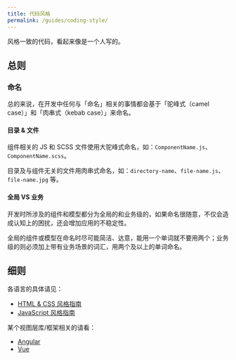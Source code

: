 ```yaml
---
title: 代码风格
permalink: /guides/coding-style/
---
```


风格一致的代码，看起来像是一个人写的。

## 总则

### 命名

总的来说，在开发中任何与「命名」相关的事情都会基于「驼峰式（camel case）」和「肉串式（kebab case）」来命名。

#### 目录 & 文件

组件相关的 JS 和 SCSS 文件使用大驼峰式命名，如：`ComponentName.js`、`ComponentName.scss`。

目录及与组件无关的文件用肉串式命名，如：`directory-name`、`file-name.js`、`file-name.jpg` 等。

#### 全局 VS 业务

开发时所涉及的组件和模型都分为全局的和业务级的，如果命名很随意，不仅会造成认知上的困扰，还会增加应用的不稳定性。

全局的组件或模型在命名时尽可能简洁、达意，能用一个单词就不要用两个；业务级的则必须加上带有业务场景的词汇，用两个及以上的单词命名。

## 细则

各语言的具体请见：

- [HTML & CSS 风格指南](/guides/html-and-css-coding-style/)
- [JavaScript 风格指南](/guides/javascript-coding-style/)

某个视图层库/框架相关的请看：

- [Angular](https://angular.io/guide/styleguide)
- [Vue](https://vuejs.org/v2/style-guide/)
